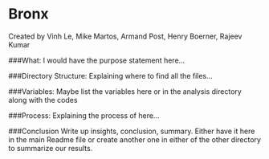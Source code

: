 # Bronx
Created by Vinh Le, Mike Martos, Armand Post, Henry Boerner, Rajeev Kumar


###What:
I would have the purpose statement here...


###Directory Structure:
Explaining where to find all the files...


###Variables:
Maybe list the variables here or in the analysis directory along with the codes 


###Process:
Explaining the process of here...


###Conclusion
Write up insights, conclusion, summary. Either have it here in the main Readme file or create another one in either of the other directory to summarize our results. 

